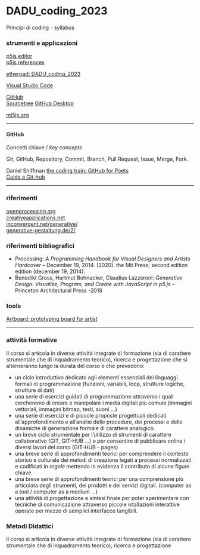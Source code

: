 # DADU_coding_2023
Principi di coding - syllabus

### strumenti e applicazioni
[p5js editor](https://editor.p5js.org)  
[p5js references](https://p5js.org/reference/)  

[etherpad: DADU_coding_2023](https://etherpad.opendev.org/p/DADU_coding_2023)  

[Visual Studio Code](https://code.visualstudio.com/)  

[GitHub](https://github.com/)  
[Sourcetree](https://www.sourcetreeapp.com) 
[GitHub Desktop](https://desktop.github.com) 

[ml5js.org](https://ml5js.org)  

___

#### GitHub
Concetti chiave / *key concepts*  

Git, GitHub, Repository, Commit, Branch, Pull Request, Issue, Merge, Fork.  

Daniel Shiffman [the coding train: GitHub for Poets](https://www.youtube.com/playlist?list=PLRqwX-V7Uu6ZF9C0YMKuns9sLDzK6zoiV)  
[Guida a Git-hub](https://vixr.it/guida-a-github-in-italiano-come-si-usa-git-e-cosa-e-github/)

___

### riferimenti
[openprocessing.org](https://openprocessing.org)  
[creativeapplications.net](http://www.creativeapplications.net)  
[inconvergent.net/generative/](https://inconvergent.net/generative/)  
[generative-gestaltung.de/2/](http://www.generative-gestaltung.de/2/)  

### riferimenti bibliografici
- Processing: *A Programming Handbook for Visual Designers and Artists Hardcover* – December 19, 2014. (2020). the Mit Press; second edition edition (december 19, 2014).
- Benedikt Gross, Hartmut Bohnacker, Claudius Lazzeroni: *Generative Design: Visualize, Program, and Create with JavaScript in p5.js* – Princeton Architectural Press -2018

### tools
[Artboard: prototyping board for artist](https://github.com/frmurgia/Artboard_library/tree/master)

___

### attività formative
Il corso si articola in diverse attività integrate di formazione (sia di carattere strumentale che di inquadramento teorico), ricerca e progettazione che si alterneranno lungo la durata del corso e che prevedono:

- un ciclo introduttivo dedicato agli elementi essenziali dei linguaggi formali di programmazione (funzioni, variabili, loop, strutture logiche, strutture di dati) 
- una serie di esercizi guidati di programmazione attraverso i quali cercheremo di creare e manipolare i media digitali più comuni (immagini vettoriali, immagini bitmap, testi, suoni …)
- una serie di esercizi e di piccole proposte progettuali dedicati all’approfondimento e all’analisi delle procedure, dei processi e delle dinamiche di generazione formale di carattere analogico.
- un breve ciclo strumentale per l’utilizzo di strumenti di carattere collaborativo (GIT, GIT-HUB …) e per consentire di pubblicare online i diversi lavori del corso (GIT-HUB - pages)
- una breve serie di approfondimenti teorici per comprendere il contesto storico e culturale dei metodi di creazione legati a processi normalizzati e codificati in *regole* mettendo in evidenza il contributo di alcune figure chiave.
- una breve serie di approfondimenti teorici per una comprensione più articolata degli strumenti, dei prodotti e dei servizi digitali. (computer as a tool / computer as a medium …)
- una attività di progettazione e sintesi finale per poter sperimentare con tecniche di comunicazione attraverso piccole istallazioni interattive operate per mezzo di semplici interfacce tangibili.

### Metodi Didattici
Il corso si articola in diverse attività integrate di formazione (sia di carattere strumentale che di inquadramento teorico), ricerca e progettazione